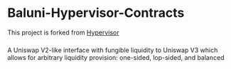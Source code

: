 # Baluni-Hypervisor-Contracts

This project is forked from [Hypervisor](https://github.com/GammaStrategies/hypervisor)

###

A Uniswap V2-like interface with fungible liquidity to Uniswap V3
which allows for arbitrary liquidity provision: one-sided, lop-sided, and
balanced
